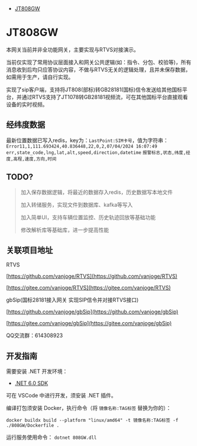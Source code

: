  * [JT808GW](#JT808GW)

# JT808GW
本网关当前并非全功能网关，主要实现与RTVS对接演示。

当前仅实现了常用协议层面接入和网关公共逻辑(如：指令、分包、校验等)，所有消息收到后均只应答协议内容，不做与RTVS无关的逻辑处理，且并未保存数据，如需用于生产，请自行实现。

实现了sip客户端，支持将JT808(部标)转GB28181(国标)信令发送给其他国标平台，并通过RTVS支持了JT1078转GB28181视频流，可在其他国标平台直接观看设备的实时视频。


## 经纬度数据

最新位置数据已写入redis，key为：`LastPoint:SIM卡号`，值为字符串：
`Error11,1,111.693424,40.836448,22,0,2,07/04/2024 16:07:49`
`err,state_code,lng,lat,alt,speed,direction,datetime`
`报警标志,状态,纬度,经度,高程,速度,方向,时间`


## TODO?

> 加入保存数据逻辑，将最近的数据存入redis，历史数据写本地文件
> 
> 加入转储服务，实现文件到数据库、kafka等写入
> 
> 加入简单UI，支持车辆位置监控、历史轨迹回放等基础功能
> 
> 修改解析库等基础库，进一步提高性能


## 关联项目地址

RTVS

[https://github.com/vanjoge/RTVS](https://github.com/vanjoge/RTVS)

[https://gitee.com/vanjoge/RTVS](https://gitee.com/vanjoge/RTVS)

gbSip(国标28181接入网关 实现SIP信令并对接RTVS接口)

[https://github.com/vanjoge/gbSip](https://github.com/vanjoge/gbSip)

[https://gitee.com/vanjoge/gbSip](https://gitee.com/vanjoge/gbSip)


QQ交流群：614308923


## 开发指南

需要安装 .NET 开发环境：
* [.NET 6.0 SDK](https://dotnet.microsoft.com/en-us/download/dotnet/6.0)

可在 VSCode 中进行开发，须安装 .NET 插件。

编译打包须安装 Docker，执行命令（将 `镜像名称:TAG标签` 替换为你的）：

```shell
docker buildx build --platform "linux/amd64" -t 镜像名称:TAG标签 -f ./808GW/Dockerfile .
```

运行服务使用命令： `dotnet 808GW.dll`
